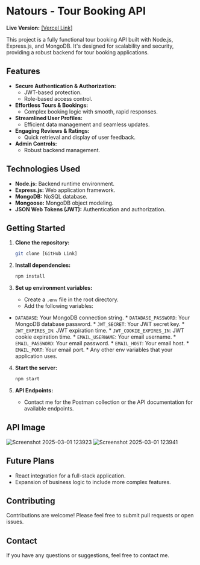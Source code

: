 # Natours - Tour Booking API

**Live Version:** [[Vercel Link]](https://natours-eight-psi.vercel.app/)

This project is a fully functional tour booking API built with Node.js, Express.js, and MongoDB. It's designed for scalability and security, providing a robust backend for tour booking applications.

## Features

* **Secure Authentication & Authorization:**
    * JWT-based protection.
    * Role-based access control.
* **Effortless Tours & Bookings:**
    * Complex booking logic with smooth, rapid responses.
* **Streamlined User Profiles:**
    * Efficient data management and seamless updates.
* **Engaging Reviews & Ratings:**
    * Quick retrieval and display of user feedback.
* **Admin Controls:**
    * Robust backend management.

## Technologies Used

* **Node.js:** Backend runtime environment.
* **Express.js:** Web application framework.
* **MongoDB:** NoSQL database.
* **Mongoose:** MongoDB object modeling.
* **JSON Web Tokens (JWT):** Authentication and authorization.

## Getting Started

1.  **Clone the repository:**

    ```bash
    git clone [GitHub Link]
    ```

2.  **Install dependencies:**

    ```bash
    npm install
    ```

3.  **Set up environment variables:**
    * Create a `.env` file in the root directory.
    * Add the following variables:
  * `DATABASE`: Your MongoDB connection string.
        * `DATABASE_PASSWORD`: Your MongoDB database password.
        * `JWT_SECRET`: Your JWT secret key.
        * `JWT_EXPIRES_IN`: JWT expiration time.
        * `JWT_COOKIE_EXPIRES_IN`: JWT cookie expiration time.
        * `EMAIL_USERNAME`: Your email username.
        * `EMAIL_PASSWORD`: Your email password.
        * `EMAIL_HOST`: Your email host.
        * `EMAIL_PORT`: Your email port.
        * Any other env variables that your application uses.

4.  **Start the server:**

    ```bash
    npm start
    ```

5.  **API Endpoints:**

    * Contact me for the Postman collection or the API documentation for available endpoints.

## API Image

![Screenshot 2025-03-01 123923](https://github.com/user-attachments/assets/0b365c94-6c97-4553-a43d-b8d18def2c0e)
![Screenshot 2025-03-01 123941](https://github.com/user-attachments/assets/2216f380-a300-44cd-acb4-3bb7bcf51af7)


## Future Plans

* React integration for a full-stack application.
* Expansion of business logic to include more complex features.

## Contributing

Contributions are welcome! Please feel free to submit pull requests or open issues.

## Contact

If you have any questions or suggestions, feel free to contact me.

